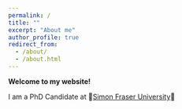 ```yaml
---
permalink: /
title: ""
excerpt: "About me"
author_profile: true
redirect_from: 
  - /about/
  - /about.html
---
```


**Welcome to my website!**

I am a PhD Candidate at :maple_leaf:[Simon Fraser University](https://www.sfu.ca/economics/community/news/2020/05/sfu-economics-maintains-top-three-ranking-.html):maple_leaf:
